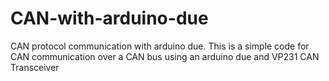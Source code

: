 # CAN-with-arduino-due
CAN protocol communication with arduino due.
This is a simple code for CAN communication over a CAN bus using an arduino due
and VP231 CAN Transceiver
